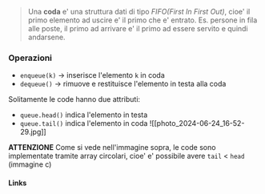 >Una **coda** e' una struttura dati di tipo *FIFO(First In First Out)*, cioe' il primo elemento ad uscire e' il primo che e' entrato. Es. persone in fila alle poste, il primo ad arrivare e' il primo ad essere servito e quindi andarsene.

### Operazioni
- `enqueue(k)` -> inserisce l'elemento `k` in coda
- `dequeue()` -> rimuove e restituisce l'elemento in testa alla coda

Solitamente le code hanno due attributi:
- `queue.head()` indica l'elemento in testa 
- `queue.tail()` indica l'elemento in coda
![[photo_2024-06-24_16-52-29.jpg]]

**ATTENZIONE**
Come si vede nell'immagine sopra, le code sono implementate tramite array circolari, cioe' e' possibile avere `tail` < `head` (immagine c)

#### Links
